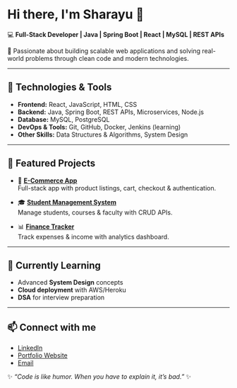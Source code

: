 # Hi there, I'm Sharayu 👋  

💻 **Full-Stack Developer | Java | Spring Boot | React | MySQL | REST APIs**  

🚀 Passionate about building scalable web applications and solving real-world problems through clean code and modern technologies.  

---

## 🔧 Technologies & Tools
- **Frontend:** React, JavaScript, HTML, CSS  
- **Backend:** Java, Spring Boot, REST APIs, Microservices, Node.js
- **Database:** MySQL, PostgreSQL  
- **DevOps & Tools:** Git, GitHub, Docker, Jenkins (learning)  
- **Other Skills:** Data Structures & Algorithms, System Design  

---

## 📌 Featured Projects
- 🛒 **[E-Commerce App](https://github.com/yourusername/ecommerce-app)**  
  Full-stack app with product listings, cart, checkout & authentication.  

- 🎓 **[Student Management System](https://github.com/yourusername/student-management-system)**  
  Manage students, courses & faculty with CRUD APIs.  

- 📊 **[Finance Tracker](https://github.com/yourusername/finance-tracker)**  
  Track expenses & income with analytics dashboard.  

---

## 🌱 Currently Learning
- Advanced **System Design** concepts  
- **Cloud deployment** with AWS/Heroku  
- **DSA** for interview preparation  

---

## 📫 Connect with me
- [LinkedIn](https://linkedin.com/in/yourusername)  
- [Portfolio Website](https://yourwebsite.com)  
- [Email](mailto:youremail@gmail.com)  

✨ _“Code is like humor. When you have to explain it, it’s bad.”_ ✨
